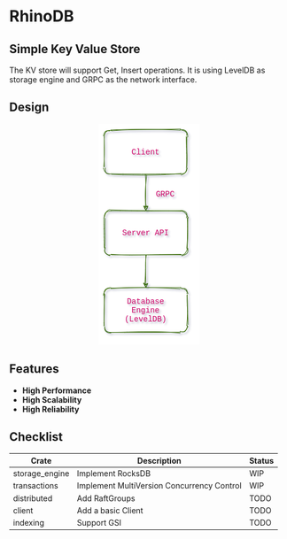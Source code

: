 # RhinoDB
## Simple Key Value Store

The KV store will support Get, Insert operations. It is using LevelDB as storage engine and GRPC as the network interface.

## Design

<p align="center">
  <img  src="doc/simpleKV.png">
</p>

## Features

* **High Performance**
* **High Scalability**
* **High Reliability**


## Checklist

| Crate     | Description |  Status |
|-----------|-------------|-------------|
| storage_engine | Implement RocksDB | WIP |
| transactions | Implement MultiVersion Concurrency Control | WIP |
| distributed | Add RaftGroups | TODO |
| client | Add a basic Client | TODO |
| indexing | Support GSI | TODO |
